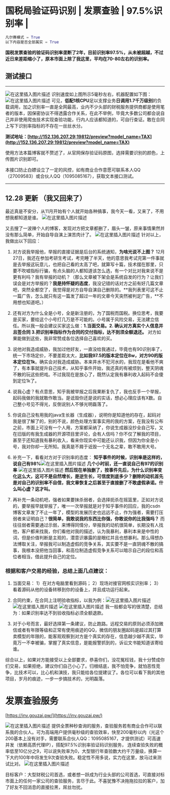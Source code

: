 # 国税局验证码识别 | 发票查验 | 97.5%识别率 | 

```python
凡尔赛模式 = True
以下内容是否全部属实 = True
```

**国税发票查验的验证码识别率垄断了2年，目前识别率97.5%，从未被超越，不过近日来差距缩小了，原本市面上除了我这里，平均在70-80左右的识别率。**

## 测试接口
---
![在这里插入图片描述](https://img-blog.csdnimg.cn/20201205010453849.png)
识别速度如上图所示5毫秒左右，机器配置如下图：
![在这里插入图片描述](https://img-blog.csdnimg.cn/20201205010615398.png)
可见，**低配1核CPU**足以支撑业务**日调用1.7千万级别**的负载调用，加之识别率一直是全网最高，业内不少头部的财税服务提供商都是使用笔者的版本，因保密协议不得透露合作关系，在此不举例，毕竟大多数公司都会说自己并非使用爬虫技术实现查验功能，行内人应该都知道的，可自行查证。敢在合同上写下识别率指标的不存在一丝丝水分。

**测试地址：[http://152.136.207.29:19812/preview?model_name=TAX](http://152.136.207.29:19812/preview?model_name=TAX)**



使用方法本篇博客就不赘述了，从官网保存验证码原图，选择需要识别的颜色，上传图片识别即可。



本接口防止白嫖设立了一定的风控，如有商业合作意愿可联系本人QQ（27009583）或合伙人QQ（1095085167），获取文本接口测试。

---
## 12.28 更新 （我又回来了）
最近真是不安分，从11月开始有个人就开始各种搞事，我今天一看，又来了，不用想我都知道是谁。
![在这里插入图片描述](https://img-blog.csdnimg.cn/20201228113609588.png?x-oss-process=image/watermark,type_ZmFuZ3poZW5naGVpdGk,shadow_10,text_aHR0cHM6Ly9ibG9nLmNzZG4ubmV0L2tlcmxvbXo=,size_16,color_FFFFFF,t_70)

又去搜了一波辣个人的博客，发现对方把文章都删了，眉头一皱，原来事情果然并没有那么简单，开始自导自演上演苦肉计了。
![在这里插入图片描述](https://img-blog.csdnimg.cn/20201228111735960.png?x-oss-process=image/watermark,type_ZmFuZ3poZW5naGVpdGk,shadow_10,text_aHR0cHM6Ly9ibG9nLmNzZG4ubmV0L2tlcmxvbXo=,size_16,color_FFFFFF,t_70)
针对以上，我做出以下回应：
1. 对方说我举报他，举报的直接证据是后台的系统通知，**为啥光说不上图？** 12月27日，我还在参加考研生考试，考完睡了半天，他的意思我考试完第一件事就是去举报这玩意儿，也把自己看的太高了吧，就算写十篇，技术摆在那里，只要不吹嘘指标行骗，有点头脑的人都知道该怎么选，有一个对比对我来说不是更有利吗？我有举报的动机？（那么文章被下架会是系统自发的行为？让我们误会是对方举报的？**我是持怀疑的态度**，我没记错的话对方之前有好几篇文章吧，突然全都空了，我觉得是对方自导自演自己删除的。**我列表里可这不止一篇广告，怎么就只有这一篇发了超过一年的文章今天突然被判定广告，**不用想也知道吧。）

2. 还有对方为什么全是小号，全是新注册的，为了国税而国税。换位思考，我要是买家，要给这个小号打几万是不可能的。小号属于风险交易，无法建立信任。所以我一般会建议买家这么做：**1.当面交易。2. 确认对方真实个人信息并且签合同 3.把识别率指标作为合同的交付指标，达不到须全额退还。** 对方如果能做到这些，我非常赞成各位选择自己喜欢的买。

3. 说他对我造成威胁，我加过他好友，一直没给我通过，毕竟也有90识别率了，统一下市场定价，不要差距太大，**比如我97.5的版本定位在8w，对方90的版本定位在1k**。确实会对我造成威胁。本来井水不犯河水的，我现在是看他不爽了，有本事就提升自己技术，从知乎事件开始，我还真的有被烦到，整天阴魂不散的玩这些把戏。不过我现在是放心了，既然认定我有暴利收入起码不会傻到定位1k了。

4. 说我心虚？有点意思，知乎我被举报之后我果断复仇了，我也反手一个举报，起码我做的我就敢作敢当。是诋毁你还是说的实话，想必心理应该有X数。自己整小号见不得光，反倒说别人不够光明磊落了。

5. 你说自己没有用我的java生长器（生成器），说明你是知道他的存在，起码对我是很了解了的，别的不说，颜色处理方案事实用的我的方案，在我没有公布之前，市面上可没有一个人用，方案都采纳了，你说生成器没抄全自己写，又在旧版的有我生成器的开源项目里评论，会有人信吗？你不仅了解我的项目，甚至于还知道我有暴利收入，看来你现实中可能还认识我，但因为你全是小号，我对你却一无所知。我真是不屑于诋毁一个无名之辈，敢不敢用大号。

6. 补充一下，看看对方对于识别率的态度：
**知乎事件的时候，识别率是这样的，说自己有98%**![在这里插入图片描述](https://img-blog.csdnimg.cn/20201228141412844.png)
**几个小时前，还一直说自己有97的识别率**
![在这里插入图片描述](https://img-blog.csdnimg.cn/20201228141144776.png?x-oss-process=image/watermark,type_ZmFuZ3poZW5naGVpdGk,shadow_10,text_aHR0cHM6Ly9ibG9nLmNzZG4ubmV0L2tlcmxvbXo=,size_16,color_FFFFFF,t_70)
**然后现在单独删了，按事件先后，为什么识别率变化这么大，这可不是自然增长，是逆生长，可信度到底多少？删除的动机首先是对自己的识别率不自信，我文章恢复之后甚至于直接删了不敢虚假承诺。什么叫心虚？这才叫。** 

7. 再补充一条动机吧，强者如果要抹杀弱者，会选择扼杀在摇篮里，正如对方说的，要举报早就举报了，唯一一次举报就是对于知乎事件的回应，我的csdn博客文章发了不止一年了，模型的发展历史也远远不止，作为强者，需要打压弱者来证明自己？**很简单，我敢说我的东西比你强，你敢说你的比我强吗？** 而往往弱者需要通过示弱，来博得同情分，举报我的动机很简单，长期没有人找他，客户都来找我，你们看他对我的描述，认为我暴利，暴利本来是中性的词，但是价值判断是主观的，潜意识暴露的是眼红并且也想暴利。那么得想办法博取关注，举报我可以制造虚假的竞争关系，其实要不是一直阴魂不散的搞事，我根本没把他当回事，和高位制造虚假竞争关系可以暗示自己的段位和高位者相当，借此提升自己的定位。


### 根据和客户交易的经验，总结上面几点建议：
1. 当面交易：
  1）在对方电脑里看到源码；
  2）现场对接官网核实识别率；
  3）看着源码从他的设备转移到你的设备上，并且成功运行起来。


2. 合同约束，在合同上注明验收指标，以我为例：![在这里插入图片描述](https://img-blog.csdnimg.cn/20201228123612274.png)
![在这里插入图片描述](https://img-blog.csdnimg.cn/20201228123727463.png)
![在这里插入图片描述](https://img-blog.csdnimg.cn/20201228123804139.png)
我一般都会写的很清楚，总结为：如果识别率达不到验收指标必须全额退款。

3. 对于小号而言，最好选择第一条建议，防止跑路。远程交易的原则必须添加微信或者有年限等级和正常有使用痕迹的QQ，微信的朋友圈起码是超过其打算卖模型的年限的，能客观观察到对方是个真实的存在，信息越少越不真实，毕竟万一不幸被骗，掌握了真实信息，是能报警抓到的，诉讼文书能知道该寄给谁。


综合以上，如果对方能接受以上全部要求，恭喜你们，没花冤枉钱，我十分赞成你们交易，如果拒绝，建议你们自己小心了。归根结底，我不怕竞争，就怕恶性竞争，比技术可以，比心机和演技，我只能给各位提建议了。各位可以看下我的其他项目，岁月的痕迹，一步一步搞技术的，光明磊落。



# 发票查验服务

[https://inv.gouzai.pw/](https://inv.gouzai.pw/)

![在这里插入图片描述](https://img-blog.csdnimg.cn/20201205015406174.png?x-oss-process=image/watermark,type_ZmFuZ3poZW5naGVpdGk,shadow_10,text_aHR0cHM6Ly9ibG9nLmNzZG4ubmV0L2tlcmxvbXo=,size_16,color_FFFFFF,t_70)
提供全票种秒查询的服务，查验服务若有商业合作可以联系我的合伙人。可为高端用户提供毫秒级的查验效率，快至200毫秒以内（光这个200基本上没有对手，需要联系合伙人QQ：1095085167，才提供测试）可高速并发（依赖高质代理IP），搭配97.5%识别率验证码识别服务，
连续查验失败的概率低至10亿分之9，可以说失败率为0，大型银行年查验数大约千万量级，换算一下大约100年中将发生9次查验失败。稳定性不用多说，实力在这里，放马过来测试比对。
![在这里插入图片描述](https://img-blog.csdnimg.cn/20201205020021938.png)

目标客户：大型财税公司首选，或者想一跃成为行业头部的公司首选，可直接对标市面上的任何一家公司的查验服务，言尽于此。不喜犹豫不决拖拖拉拉的客户，加了好友不回消息的直接拉黑，屌丝勿扰。
